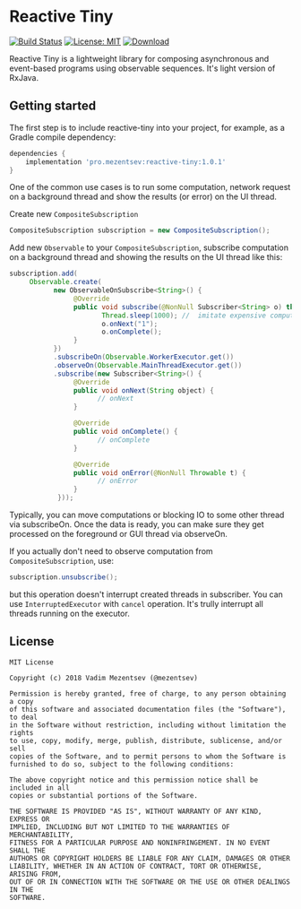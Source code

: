 # Reactive Tiny
[![Build Status](https://travis-ci.org/mezentsev/reactive-tiny.svg?branch=master)](https://travis-ci.org/xCryogenx/reactive-tiny)
[![License: MIT](https://img.shields.io/badge/License-MIT-yellow.svg)](https://opensource.org/licenses/MIT)
[ ![Download](https://api.bintray.com/packages/mezentsev/maven/reactive-tiny/images/download.svg) ](https://bintray.com/mezentsev/maven/reactive-tiny/_latestVersion)

Reactive Tiny is a lightweight library for composing asynchronous and event-based programs using observable sequences. It's light version of RxJava.

## Getting started

The first step is to include reactive-tiny into your project, for example, as a Gradle compile dependency:

```groovy
dependencies {
    implementation 'pro.mezentsev:reactive-tiny:1.0.1'
}
```

One of the common use cases is to run some computation, network request on a background thread and show the results (or error) on the UI thread.

Create new `CompositeSubscription`

```java
CompositeSubscription subscription = new CompositeSubscription();
```

Add new `Observable` to your `CompositeSubscription`, subscribe computation on a background thread and showing the results on the UI thread like this:

```java
subscription.add(
     Observable.create(
           new ObservableOnSubscribe<String>() {
                @Override
                public void subscribe(@NonNull Subscriber<String> o) throws Exception {
                       Thread.sleep(1000); //  imitate expensive computation
                       o.onNext("1");
                       o.onComplete();
                }
           })
           .subscribeOn(Observable.WorkerExecutor.get())
           .observeOn(Observable.MainThreadExecutor.get())
           .subscribe(new Subscriber<String>() {
                @Override
                public void onNext(String object) {
                      // onNext
                }

                @Override
                public void onComplete() {
                      // onComplete
                }

                @Override
                public void onError(@NonNull Throwable t) {
                      // onError
                }
            }));
```

Typically, you can move computations or blocking IO to some other thread via subscribeOn. Once the data is ready, you can make sure they get processed on the foreground or GUI thread via observeOn.

If you actually don't need to observe computation from `CompositeSubscription`, use:

```java
subscription.unsubscribe();
```

but this operation doesn't interrupt created threads in subscriber. You can use `InterruptedExecutor` with `cancel` operation. It's trully interrupt all threads running on the executor.

## License
```
MIT License

Copyright (c) 2018 Vadim Mezentsev (@mezentsev)

Permission is hereby granted, free of charge, to any person obtaining a copy
of this software and associated documentation files (the "Software"), to deal
in the Software without restriction, including without limitation the rights
to use, copy, modify, merge, publish, distribute, sublicense, and/or sell
copies of the Software, and to permit persons to whom the Software is
furnished to do so, subject to the following conditions:

The above copyright notice and this permission notice shall be included in all
copies or substantial portions of the Software.

THE SOFTWARE IS PROVIDED "AS IS", WITHOUT WARRANTY OF ANY KIND, EXPRESS OR
IMPLIED, INCLUDING BUT NOT LIMITED TO THE WARRANTIES OF MERCHANTABILITY,
FITNESS FOR A PARTICULAR PURPOSE AND NONINFRINGEMENT. IN NO EVENT SHALL THE
AUTHORS OR COPYRIGHT HOLDERS BE LIABLE FOR ANY CLAIM, DAMAGES OR OTHER
LIABILITY, WHETHER IN AN ACTION OF CONTRACT, TORT OR OTHERWISE, ARISING FROM,
OUT OF OR IN CONNECTION WITH THE SOFTWARE OR THE USE OR OTHER DEALINGS IN THE
SOFTWARE.
```
